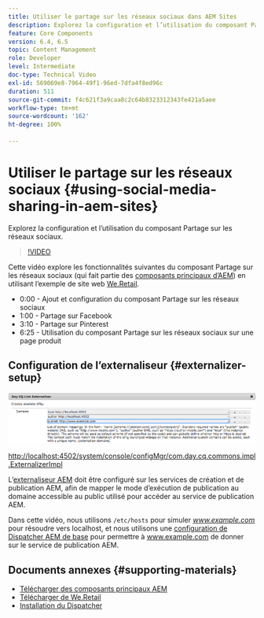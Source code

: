 ```yaml
---
title: Utiliser le partage sur les réseaux sociaux dans AEM Sites
description: Explorez la configuration et l’utilisation du composant Partage sur les réseaux sociaux.
feature: Core Components
version: 6.4, 6.5
topic: Content Management
role: Developer
level: Intermediate
doc-type: Technical Video
exl-id: 569069e8-7964-49f1-96ed-7dfa4f8ed96c
duration: 511
source-git-commit: f4c621f3a9caa8c2c64b8323312343fe421a5aee
workflow-type: tm+mt
source-wordcount: '162'
ht-degree: 100%

---
```


# Utiliser le partage sur les réseaux sociaux {#using-social-media-sharing-in-aem-sites}

Explorez la configuration et l’utilisation du composant Partage sur les réseaux sociaux.

>[!VIDEO](https://video.tv.adobe.com/v/18897?quality=12&learn=on)

Cette vidéo explore les fonctionnalités suivantes du composant Partage sur les réseaux sociaux (qui fait partie des [composants principaux d’AEM](https://experienceleague.adobe.com/docs/experience-manager-core-components/using/introduction.html?lang=fr)) en utilisant l’exemple de site web [We.Retail](https://github.com/Adobe-Marketing-Cloud/aem-sample-we-retail#weretail).

* 0:00 - Ajout et configuration du composant Partage sur les réseaux sociaux
* 1:00 - Partage sur Facebook
* 3:10 - Partage sur Pinterest
* 6:25 - Utilisation du composant Partage sur les réseaux sociaux sur une page produit

## Configuration de l’externaliseur {#externalizer-setup}

![Day CQ Link Externalizer](assets/externalizer.png)

[http://localhost:4502/system/console/configMgr/com.day.cq.commons.impl.ExternalizerImpl](http://localhost:4502/system/console/configMgr/com.day.cq.commons.impl.ExternalizerImpl)

L’[externaliseur AEM](https://experienceleague.adobe.com/docs/experience-manager-65/developing/platform/externalizer.html?lang=fr) doit être configuré sur les services de création et de publication AEM, afin de mapper le mode d’exécution de publication au domaine accessible au public utilisé pour accéder au service de publication AEM.

Dans cette vidéo, nous utilisons `/etc/hosts` pour simuler *www.example.com* pour résoudre vers localhost, et nous utilisons une [configuration de Dispatcher AEM de base](https://experienceleague.adobe.com/docs/experience-manager-dispatcher/using/getting-started/dispatcher-install.html?lang=fr) pour permettre à www.example.com de donner sur le service de publication AEM.

## Documents annexes {#supporting-materials}

* [Télécharger des composants principaux AEM](https://github.com/adobe/aem-core-wcm-components/releases)
* [Télécharger de We.Retail](https://github.com/Adobe-Marketing-Cloud/aem-sample-we-retail/releases)
* [Installation du Dispatcher](https://experienceleague.adobe.com/docs/experience-manager-dispatcher/using/getting-started/dispatcher-install.html?lang=fr)
